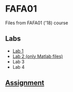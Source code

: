 # FAFA01
Files from FAFA01 ('18) course

## Labs
* [Lab 1](lab1.m)
* [Lab 2 (only Matlab files)](lab2/)
* Lab 3
* Lab 4

## [Assignment](Assignment)

